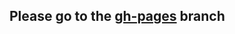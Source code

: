 ## Please go to the [gh-pages](https://github.com/mhmatthewhugley/website-mh-01/tree/gh-pages) branch
